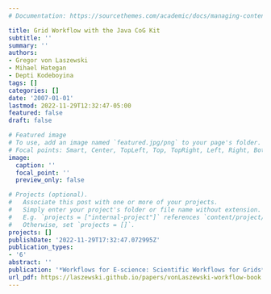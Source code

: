 ```yaml
---
# Documentation: https://sourcethemes.com/academic/docs/managing-content/

title: Grid Workflow with the Java CoG Kit
subtitle: ''
summary: ''
authors:
- Gregor von Laszewski
- Mihael Hategan
- Depti Kodeboyina
tags: []
categories: []
date: '2007-01-01'
lastmod: 2022-11-29T12:32:47-05:00
featured: false
draft: false

# Featured image
# To use, add an image named `featured.jpg/png` to your page's folder.
# Focal points: Smart, Center, TopLeft, Top, TopRight, Left, Right, BottomLeft, Bottom, BottomRight.
image:
  caption: ''
  focal_point: ''
  preview_only: false

# Projects (optional).
#   Associate this post with one or more of your projects.
#   Simply enter your project's folder or file name without extension.
#   E.g. `projects = ["internal-project"]` references `content/project/deep-learning/index.md`.
#   Otherwise, set `projects = []`.
projects: []
publishDate: '2022-11-29T17:32:47.072995Z'
publication_types:
- '6'
abstract: ''
publication: '*Workflows for E-science: Scientific Workflows for Grids*'
url_pdf: https://laszewski.github.io/papers/vonLaszewski-workflow-book.pdf
---
```

